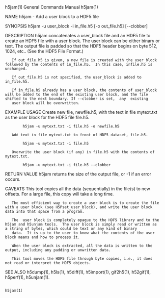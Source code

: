 h5jam(1)                                                                                   General Commands Manual                                                                                   h5jam(1)



NAME
       h5jam - Add a user block to a HDF5 file

SYNOPSIS
       h5jam -u user_block -i in_file.h5 [-o out_file.h5] [--clobber]

DESCRIPTION
       h5jam  concatenates a user_block file and an HDF5 file to create an HDF5 file with a user block. The user block can be either binary or text. The output file is padded so that the HDF5 header begins
       on byte 512, 1024, etc.. (See the HDF5 File Format.)

       If out_file.h5 is given, a new file is created with the user_block followed by the contents of in_file.h5.  In this case, infile.h5 is unchanged.

       If out_file.h5 is not specified, the user_block is added to in_file.h5.

       If in_file.h5 already has a user block, the contents of user_block will be added to the end of the existing user block, and the file shifted to the next boundary. If --clobber is set,  any  existing
       user block will be overwritten.

EXAMPLE USAGE
       Create new file, newfile.h5, with the text in file mytext.txt as the user block for the HDF5 file file.h5.

            h5jam -u mytext.txt -i file.h5 -o newfile.h5

       Add text in file mytext.txt to front of HDF5 dataset, file.h5.

            h5jam -u mytext.txt -i file.h5

       Overwrite the user block (if any) in file.h5 with the contents of mytext.txt.

            h5jam -u mytext.txt -i file.h5 --clobber

RETURN VALUE
       h5jam returns the size of the output file, or -1 if an error occurs.

CAVEATS
       This tool copies all the data (sequentially) in the file(s) to new offsets. For a large file, this copy will take a long time.

       The most efficient way to create a user block is to create the file with a user block (see H5Pset_user_block), and write the user block data into that space from a program.

       The  user block is completely opaque to the HDF5 library and to the h5jam and h5unjam tools.  The user block is simply read or written as a string of bytes, which could be text or any kind of binary
       data.  It is up to the user to know what the contents of the user block means and how to process it.

       When the user block is extracted, all the data is written to the output, including any padding or unwritten data.

       This tool moves the HDF5 file through byte copies, i.e., it does not read or interpret the HDF5 objects.

SEE ALSO
       h5dump(1), h5ls(1), h5diff(1), h5import(1), gif2h5(1), h52gif(1), h5perf(1), h5unjam(1).



                                                                                                                                                                                                     h5jam(1)
